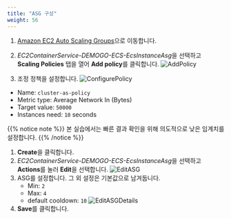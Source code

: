```yaml
---
title: "ASG 구성"
weight: 56
---
```


1)	[Amazon EC2 Auto Scaling Groups](https://ap-northeast-2.console.aws.amazon.com/ec2/autoscaling/home?region=ap-northeast-2#AutoScalingGroups:view=details)으로 이동합니다.

2)	*EC2ContainerService-DEMOGO-ECS-EcsInstanceAsg*을 선택하고 **Scaling Policies** 탭을 열어 **Add policy**를 클릭합니다.
![AddPolicy](/images/autoscale/cluster/add_policy.png)

3)	조정 정책을 설정합니다. 
![ConfigurePolicy](/images/autoscale/cluster/configure_scaling_policy.png)
* Name: `cluster-as-policy`
* Metric type: Average Network In (Bytes)
* Target value: `50000`
* Instances need: `10` seconds 

{{% notice note %}}
본 실습에서는 빠른 결과 확인을 위해 의도적으로 낮은 임계치를 설정합니다. 
{{% /notice %}}

1. **Create**을 클릭합니다.
2. *EC2ContainerService-DEMOGO-ECS-EcsInstanceAsg*을 선택하고 **Actions**를 눌러 **Edit**을 선택합니다. 
![EditASG](/images/autoscale/cluster/edit_asg.png)
1.	ASG를 설정합니다. 그 외 설정은 기본값으로 남겨둡니다.  
    * Min: `2`
    * Max: `4`
    * default cooldown: `10` 
![EditASGDetails](/images/autoscale/cluster/edit_asg_details.png)
1.	**Save**를 클릭합니다.